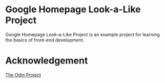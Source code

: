 # Google Homepage Look-a-Like Project

Google Homepage Look-a-Like Project is an example project for learning the basics of front-end development.

# Acknowledgement

[The Odin Project](https://www.theodinproject.com/)